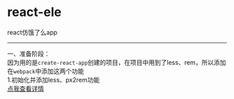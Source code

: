 # react-ele
react仿饿了么app
******************************************************
一、准备阶段：    	
因为用的是`create-react-app`创建的项目，在项目中用到了less、rem，所以添加在`webpack`中添加这两个功能    
1.初始化并添加less、px2rem功能    
[点我查看详情](https="//ymbo.github.io/2017/09/06/create-react-app%E9%85%8D%E7%BD%AEwebpack/)
